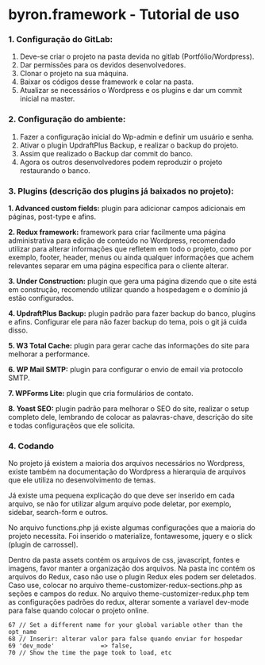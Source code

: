 # byron.framework - Tutorial de uso

### 1. Configuração do GitLab:
1. Deve-se criar o projeto na pasta devida no gitlab (Portfólio/Wordpress).
2. Dar permissões para os devidos desenvolvedores.
3. Clonar o projeto na sua máquina.
4. Baixar os códigos desse framework e colar na pasta.
5. Atualizar se necessários o Wordpress e os plugins e dar um commit inicial na master.

### 2. Configuração do ambiente:
1. Fazer a configuração inicial do Wp-admin e definir um usuário e senha.
2. Ativar o plugin UpdraftPlus Backup, e realizar o backup do projeto.
3. Assim que realizado o Backup dar commit do banco.
4. Agora os outros desenvolvedores podem reproduzir o projeto restaurando o banco.

### 3. Plugins (descrição dos plugins já baixados no projeto):
**1. Advanced custom fields:** plugin para adicionar campos adicionais em páginas, post-type e afins.

**2. Redux framework:** framework para criar facilmente uma página administrativa para edição de conteúdo no Wordpress, recomendado utilizar para alterar informações que refletem em todo o projeto, como por exemplo, footer, header, menus ou ainda qualquer informações que achem relevantes separar em uma página específica para o cliente alterar.

**3. Under Construction:** plugin que gera uma página dizendo que o site está em construção, recomendo utilizar quando a hospedagem e o domínio já estão configurados.

**4. UpdraftPlus Backup:** plugin padrão para fazer backup do banco, plugins e afins. Configurar ele para não fazer backup do tema, pois o git já cuida disso.

**5. W3 Total Cache:** plugin para gerar cache das informações do site para melhorar a performance.

**6. WP Mail SMTP:** plugin para configurar o envio de email via protocolo SMTP.

**7. WPForms Lite:** plugin que cria formulários de contato.

**8. Yoast SEO:** plugin padrão para melhorar o SEO do site, realizar o setup completo dele, lembrando de colocar as palavras-chave, descrição do site e todas configuraçẽos que ele solicita.

### 4. Codando

No projeto já existem a maioria dos arquivos necessários no Wordpress, existe também na documentação do Wordpress a hierarquia de arquivos que ele utiliza no desenvolvimento de temas.

Já existe uma pequena explicação do que deve ser inserido em cada arquivo, se não for utilizar algum arquivo pode deletar, por exemplo, sidebar, search-form e outros.

No arquivo functions.php já existe algumas configurações que a maioria do projeto necessita. Foi inserido o materialize, fontawesome, jquery e o slick (plugin de carrossel).

Dentro da pasta assets contém os arquivos de css, javascript, fontes e imagens, favor manter a organização dos arquivos. Na pasta inc contém os arquivos do Redux, caso não use o plugin Redux eles podem ser deletados. Caso use, colocar no arquivo theme-customizer-redux-sections.php as seções e campos do redux. No arquivo theme-customizer-redux.php tem as configurações padrões do redux, alterar somente a variavel dev-mode para false quando colocar o projeto online.

```
67 // Set a different name for your global variable other than the opt_name
68 // Inserir: alterar valor para false quando enviar for hospedar
69 'dev_mode'             => false,
70 // Show the time the page took to load, etc
```